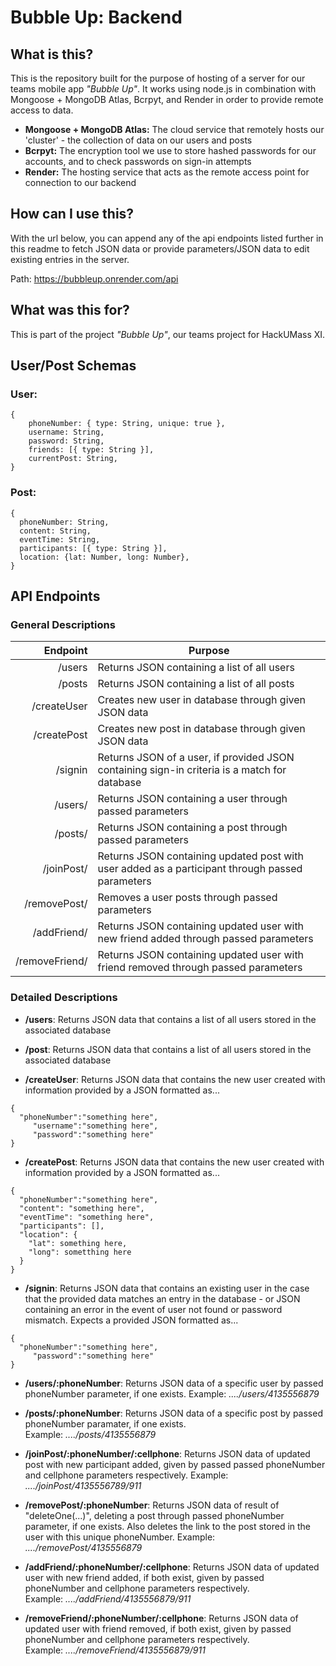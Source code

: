 # Bubble Up: Backend

## What is this?
This is the repository built for the purpose of hosting of a server for our teams mobile app *"Bubble Up"*.  It works using node.js in combination with Mongoose + MongoDB Atlas, Bcrpyt, and Render in order to provide remote access to data.  
- **Mongoose + MongoDB Atlas:** The cloud service that remotely hosts our 'cluster' - the collection of data on our users and posts
- **Bcrpyt:** The encryption tool we use to store hashed passwords for our accounts, and to check passwords on sign-in attempts
- **Render:** The hosting service that acts as the remote access point for connection to our backend
  
## How can I use this?
With the url below, you can append any of the api endpoints listed further in this readme to fetch JSON data or provide parameters/JSON data to edit existing entries in the server.

Path: https://bubbleup.onrender.com/api

## What was this for?
This is part of the project *"Bubble Up"*, our teams project for HackUMass XI.

## User/Post Schemas
### User:  
```
{
    phoneNumber: { type: String, unique: true },
    username: String,
    password: String,
    friends: [{ type: String }],
    currentPost: String,
}
```
### Post: 
```
{
  phoneNumber: String,
  content: String,
  eventTime: String,
  participants: [{ type: String }],
  location: {lat: Number, long: Number},
}
```
## API Endpoints

### General Descriptions
| Endpoint | Purpose |
|---------:|-----------|
|        /users| Returns JSON containing a list of all users|
|        /posts| Returns JSON containing a list of all posts|
|   /createUser| Creates new user in database through given JSON data|
|   /createPost| Creates new post in database through given JSON data|
|       /signin| Returns JSON of a user, if provided JSON containing sign-in criteria is a match for database|
|       /users/| Returns JSON containing a user through passed parameters|
|       /posts/| Returns JSON containing a post through passed parameters|
|    /joinPost/| Returns JSON containing updated post with user added as a participant through passed parameters|
|  /removePost/| Removes a user posts through passed parameters|
|   /addFriend/| Returns JSON containing updated user with new friend added through passed parameters|
|/removeFriend/| Returns JSON containing updated user with friend removed through passed parameters|

### Detailed Descriptions
- **/users**: Returns JSON data that contains a list of all users stored in the associated database  

- **/post**: Returns JSON data that contains a list of all users stored in the associated database  

- **/createUser**: Returns JSON data that contains the new user created with information provided by a JSON formatted as...
```
{  
  "phoneNumber":"something here",  
     "username":"something here",  
     "password":"something here"  
}
```  

- **/createPost**: Returns JSON data that contains the new user created with information provided by a JSON formatted as...
```
{
  "phoneNumber":"something here",
  "content": "something here",
  "eventTime": "something here",
  "participants": [],
  "location": {
    "lat": something here, 
    "long": sometthing here
  }
}
```  

- **/signin**: Returns JSON data that contains an existing user in the case that the provided data matches an entry in the database - or JSON containing an error in the event of user not found or password mismatch.  Expects a provided JSON formatted as...
```
{  
  "phoneNumber":"something here",   
     "password":"something here"  
}
```  

- **/users/:phoneNumber**: Returns JSON data of a specific user by passed phoneNumber parameter, if one exists.
Example: *..../users/4135556879*

- **/posts/:phoneNumber**: Returns JSON data of a specific post by passed phoneNumber paramater, if one exists.  
Example: *..../posts/4135556879*  

- **/joinPost/:phoneNumber/:cellphone**: Returns JSON data of updated post with new participant added, given by passed passed phoneNumber and cellphone parameters respectively.
Example: *..../joinPost/4135556789/911*
  
- **/removePost/:phoneNumber**: Returns JSON data of result of "deleteOne(...)", deleting a post through passed phoneNumber parameter, if one exists.  Also deletes the link to the post stored in the user with this unique phoneNumber.
Example: *..../removePost/4135556879*

- **/addFriend/:phoneNumber/:cellphone**: Returns JSON data of updated user with new friend added, if both exist, given by passed phoneNumber and cellphone parameters respectively.  
Example: *..../addFriend/4135556879/911*

- **/removeFriend/:phoneNumber/:cellphone**: Returns JSON data of updated user with friend removed, if both exist, given by passed phoneNumber and cellphone parameters respectively.  
Example: *..../removeFriend/4135556879/911*
